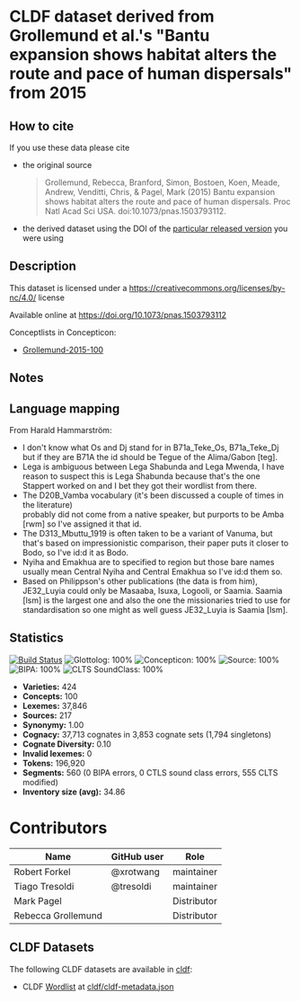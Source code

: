 # CLDF dataset derived from Grollemund et al.'s "Bantu expansion shows habitat alters the route and pace of human dispersals" from 2015

## How to cite

If you use these data please cite
- the original source
  > Grollemund, Rebecca, Branford, Simon, Bostoen, Koen, Meade, Andrew, Venditti, Chris, & Pagel, Mark (2015) Bantu expansion shows habitat alters the route and pace of human dispersals. Proc Natl Acad Sci USA. doi:10.1073/pnas.1503793112.
- the derived dataset using the DOI of the [particular released version](../../releases/) you were using

## Description


This dataset is licensed under a https://creativecommons.org/licenses/by-nc/4.0/ license

Available online at https://doi.org/10.1073/pnas.1503793112


Conceptlists in Concepticon:
- [Grollemund-2015-100](https://concepticon.clld.org/contributions/Grollemund-2015-100)
## Notes


Language mapping
----------------

From Harald Hammarström:

- I don't know what Os and Dj stand for in B71a_Teke_Os, B71a_Teke_Dj but if they are B71A 
  the id should be Tegue of the Alima/Gabon [teg].
- Lega is ambiguous between Lega Shabunda and Lega Mwenda, I have reason to suspect this 
  is Lega Shabunda because that's the one Stappert worked on and I bet they got their wordlist 
  from there.
- The D20B_Vamba vocabulary (it's been discussed a couple of times in the literature)  
  probably did not come from a native speaker, but purports to be Amba [rwm] so I've assigned 
  it that id.
- The D313_Mbuttu_1919 is often taken to be a variant of Vanuma, but that's based on 
  impressionistic comparison, their paper puts it closer to Bodo, so I've id:d it as Bodo.
- Nyiha and Emakhua are to specified to region but those bare names usually mean 
  Central Nyiha and Central Emakhua so I've id:d them so.
- Based on Philippson's other publications (the data is from him), JE32_Luyia could only be
  Masaaba, Isuxa, Logooli, or Saamia. Saamia [lsm] is the largest one and also the one the 
  missionaries tried to use for standardisation so one might as well guess JE32_Luyia is Saamia [lsm].



## Statistics


[![Build Status](https://travis-ci.org/lexibank/grollemundbantu.svg?branch=master)](https://travis-ci.org/lexibank/grollemundbantu)
![Glottolog: 100%](https://img.shields.io/badge/Glottolog-100%25-brightgreen.svg "Glottolog: 100%")
![Concepticon: 100%](https://img.shields.io/badge/Concepticon-100%25-brightgreen.svg "Concepticon: 100%")
![Source: 100%](https://img.shields.io/badge/Source-100%25-brightgreen.svg "Source: 100%")
![BIPA: 100%](https://img.shields.io/badge/BIPA-100%25-brightgreen.svg "BIPA: 100%")
![CLTS SoundClass: 100%](https://img.shields.io/badge/CLTS%20SoundClass-100%25-brightgreen.svg "CLTS SoundClass: 100%")

- **Varieties:** 424
- **Concepts:** 100
- **Lexemes:** 37,846
- **Sources:** 217
- **Synonymy:** 1.00
- **Cognacy:** 37,713 cognates in 3,853 cognate sets (1,794 singletons)
- **Cognate Diversity:** 0.10
- **Invalid lexemes:** 0
- **Tokens:** 196,920
- **Segments:** 560 (0 BIPA errors, 0 CTLS sound class errors, 555 CLTS modified)
- **Inventory size (avg):** 34.86

# Contributors

Name | GitHub user | Role
 --- | --- | --- 
Robert Forkel | @xrotwang | maintainer
Tiago Tresoldi | @tresoldi | maintainer
Mark Pagel | | Distributor
Rebecca Grollemund | | Distributor





## CLDF Datasets

The following CLDF datasets are available in [cldf](cldf):

- CLDF [Wordlist](https://github.com/cldf/cldf/tree/master/modules/Wordlist) at [cldf/cldf-metadata.json](cldf/cldf-metadata.json)